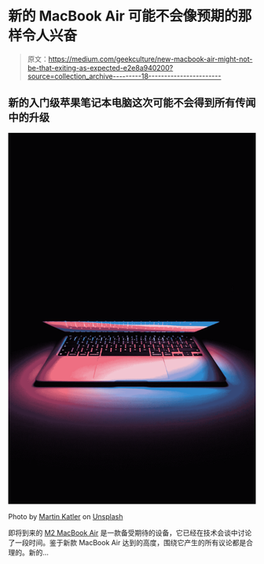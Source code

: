 # 新的 MacBook Air 可能不会像预期的那样令人兴奋

> 原文：<https://medium.com/geekculture/new-macbook-air-might-not-be-that-exiting-as-expected-e2e8a940200?source=collection_archive---------18----------------------->

## 新的入门级苹果笔记本电脑这次可能不会得到所有传闻中的升级

![](img/83f615d41e792fdff551374c6687b6c8.png)

Photo by [Martin Katler](https://unsplash.com/@martinkatler?utm_source=medium&utm_medium=referral) on [Unsplash](https://unsplash.com?utm_source=medium&utm_medium=referral)

即将到来的 [M2 MacBook Air](/geekculture/upcoming-m2-macbook-air-is-the-best-laptop-for-majority-bca083281322) 是一款备受期待的设备，它已经在技术会谈中讨论了一段时间。鉴于新款 MacBook Air 达到的高度，围绕它产生的所有议论都是合理的。新的…
